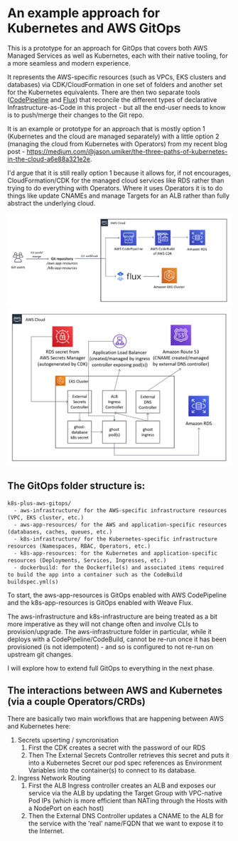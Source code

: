 # An example approach for Kubernetes and AWS GitOps

This is a prototype for an approach for GitOps that covers both AWS Managed Services as well as Kubernetes, each with their native tooling, for a more seamless and modern experience.

It represents the AWS-specific resources (such as VPCs, EKS clusters and databases) via CDK/CloudFormation in one set of folders and another set for the Kubernetes equivalents. There are then two separate tools ([CodePipeline](https://aws.amazon.com/codepipeline/) and [Flux](https://github.com/fluxcd/flux)) that reconcile the different types of declarative Infrastructure-as-Code in this project - but all the end-user needs to know is to push/merge their changes to the Git repo.

It is an example or prototype for an approach that is mostly option 1 (Kubernetes and the cloud are managed separately) with a little option 2 (managing the cloud from Kubernetes with Operators) from my recent blog post - https://medium.com/@jason.umiker/the-three-paths-of-kubernetes-in-the-cloud-a6e88a321e2e.

I'd argue that it is still really option 1 because it allows for, if not encourages, CloudFormation/CDK for the managed cloud services like RDS rather than trying to do everything with Operators. Where it uses Operators it is to do things like update CNAMEs and manage Targets for an ALB rather than fully abstract the underlying cloud.

![](architecture-diagram.png)
![](architecture-diagram-2.png)

## The GitOps folder structure is:

```
k8s-plus-aws-gitops/
  - aws-infrastructure/ for the AWS-specific infrastructure resources (VPC, EKS cluster, etc.)
  - aws-app-resources/ for the AWS and application-specific resources (databases, caches, queues, etc.)
  - k8s-infrastructure/ for the Kubernetes-specific infrastructure resources (Namespaces, RBAC, Operators, etc.)
  - k8s-app-resources: for the Kubernetes and application-specific resources (Deployments, Services, Ingresses, etc.)
  - dockerbuild: for the Dockerfile(s) and associated items required to build the app into a container such as the CodeBuild buildspec.yml(s)
````

To start, the aws-app-resources is GitOps enabled with AWS CodePipeline and the k8s-app-resources is GitOps enabled with Weave Flux.

The aws-infrastructure and k8s-infrastructure are being treated as a bit more imperative as they will not change often and involve CLIs to provision/upgrade. The aws-infrastructure folder in particular, while it deploys with a CodePipeline/CodeBuild, cannot be re-run once it has been provisioned (is not idempotent) - and so is configured to not re-run on upstream git changes. 

I will explore how to extend full GitOps to everything in the next phase.

## The interactions between AWS and Kubernetes (via a couple Operators/CRDs)

There are basically two main workflows that are happening between AWS and Kubernetes here:

1. Secrets upserting / syncronisation
    1. First the CDK creates a secret with the password of our RDS
    1. Then The External Secrets Controller retrieves this secret and puts it into a Kubernetes Secret our pod spec references as Environment Variables into the container(s) to connect to its database.
1. Ingress Network Routing
    1. First the ALB Ingress controller creates an ALB and exposes our service via the ALB by updating the Target Group with VPC-native Pod IPs (which is more efficient than NATing through the Hosts with a NodePort on each host)
    1. Then the External DNS Controller updates a CNAME to the ALB for the service with the 'real' name/FQDN that we want to expose it to the Internet.
